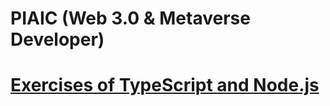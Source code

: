 # PIAIC (Web 3.0 & Metaverse Developer)

# [Exercises of TypeScript and Node.js](https://github.com/panaverse/typescript-node-projects/blob/main/getting-started-exercises.md)